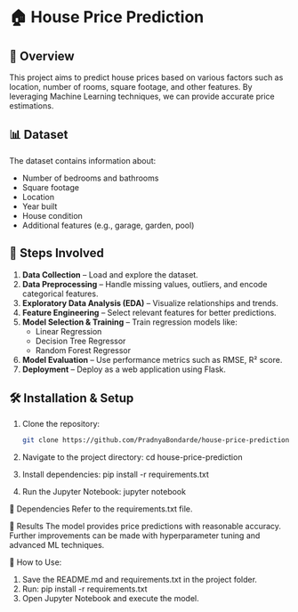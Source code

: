 # 🏠 House Price Prediction

## 📌 Overview
This project aims to predict house prices based on various factors such as location, number of rooms, square footage, and other features. By leveraging Machine Learning techniques, we can provide accurate price estimations.

## 📊 Dataset
The dataset contains information about:
- Number of bedrooms and bathrooms
- Square footage
- Location
- Year built
- House condition
- Additional features (e.g., garage, garden, pool)

## 📌 Steps Involved
1. **Data Collection** – Load and explore the dataset.
2. **Data Preprocessing** – Handle missing values, outliers, and encode categorical features.
3. **Exploratory Data Analysis (EDA)** – Visualize relationships and trends.
4. **Feature Engineering** – Select relevant features for better predictions.
5. **Model Selection & Training** – Train regression models like:
   - Linear Regression
   - Decision Tree Regressor
   - Random Forest Regressor
6. **Model Evaluation** – Use performance metrics such as RMSE, R² score.
7. **Deployment** – Deploy as a web application using Flask.

## 🛠 Installation & Setup
1. Clone the repository:
   ```bash
   git clone https://github.com/PradnyaBondarde/house-price-prediction.git
2. Navigate to the project directory:
cd house-price-prediction

3. Install dependencies:
pip install -r requirements.txt

4. Run the Jupyter Notebook:
jupyter notebook

📌 Dependencies
Refer to the requirements.txt file.

📌 Results
The model provides price predictions with reasonable accuracy. Further improvements can be made with hyperparameter tuning and advanced ML techniques.

📌 How to Use:
1. Save the README.md and requirements.txt in the project folder.
2. Run:
pip install -r requirements.txt
3. Open Jupyter Notebook and execute the model.
